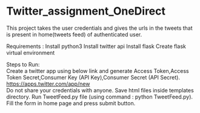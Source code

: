 # Twitter_assignment_OneDirect

This project takes the user credentials and gives the urls in the tweets that is present in home(tweets feed) of authenticated user.

Requirements :
Install python3 
Install twitter api 
Install flask
Create flask virtual environment

Steps to Run:  
Create a twitter app using below link and generate Access Token,Access Token Secret,Consumer Key (API Key),Consumer Secret (API Secret).   https://apps.twitter.com/app/new  
Do not share your credentials with anyone. 
Save html files inside templates directory.
Run TweetFeed.py file (using command : python TweetFeed.py).  
Fill the form in home page and press submit button.
